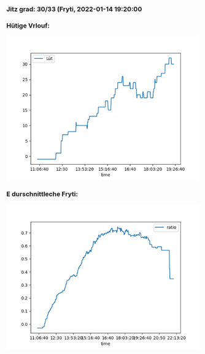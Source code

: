 ### Jitz grad: 30/33 (Fryti, 2022-01-14 19:20:00

### Hütige Vrlouf:
![Graph](Today.png)

### E durschnittleche Fryti:
![Graph](Fryti.png)